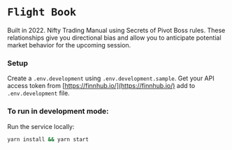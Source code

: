 # `Flight Book`

Built in 2022. Nifty Trading Manual using Secrets of Pivot Boss rules. These relationships give you directional bias and allow you to anticipate potential market behavior for the upcoming session.

### Setup

Create a `.env.development` using `.env.development.sample`. Get your API access token from [https://finnhub.io/](https://finnhub.io/) add to `.env.development` file.

### To run in development mode:

Run the service locally:

```sh
yarn install && yarn start
```
